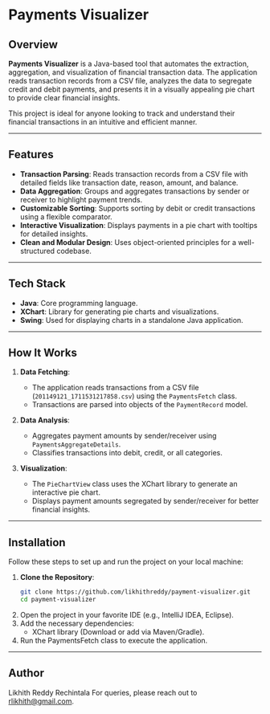 # Payments Visualizer

## Overview

**Payments Visualizer** is a Java-based tool that automates the extraction, aggregation, and visualization of financial transaction data. The application reads transaction records from a CSV file, analyzes the data to segregate credit and debit payments, and presents it in a visually appealing pie chart to provide clear financial insights.

This project is ideal for anyone looking to track and understand their financial transactions in an intuitive and efficient manner.

---

## Features

- **Transaction Parsing**: Reads transaction records from a CSV file with detailed fields like transaction date, reason, amount, and balance.
- **Data Aggregation**: Groups and aggregates transactions by sender or receiver to highlight payment trends.
- **Customizable Sorting**: Supports sorting by debit or credit transactions using a flexible comparator.
- **Interactive Visualization**: Displays payments in a pie chart with tooltips for detailed insights.
- **Clean and Modular Design**: Uses object-oriented principles for a well-structured codebase.

---

## Tech Stack

- **Java**: Core programming language.
- **XChart**: Library for generating pie charts and visualizations.
- **Swing**: Used for displaying charts in a standalone Java application.

---

## How It Works

1. **Data Fetching**: 
   - The application reads transactions from a CSV file (`201149121_1711531217858.csv`) using the `PaymentsFetch` class.
   - Transactions are parsed into objects of the `PaymentRecord` model.

2. **Data Analysis**:
   - Aggregates payment amounts by sender/receiver using `PaymentsAggregateDetails`.
   - Classifies transactions into debit, credit, or all categories.

3. **Visualization**:
   - The `PieChartView` class uses the XChart library to generate an interactive pie chart.
   - Displays payment amounts segregated by sender/receiver for better financial insights.

---

## Installation

Follow these steps to set up and run the project on your local machine:

1. **Clone the Repository**:
   ```bash
   git clone https://github.com/likhithreddy/payment-visualizer.git
   cd payment-visualizer
2. Open the project in your favorite IDE (e.g., IntelliJ IDEA, Eclipse).
3. Add the necessary dependencies:
   - XChart library (Download or add via Maven/Gradle).
4. Run the PaymentsFetch class to execute the application.

---

## Author

Likhith Reddy Rechintala
For queries, please reach out to [rlikhith@gmail.com](mailto:rlikhith@gmail.com).
